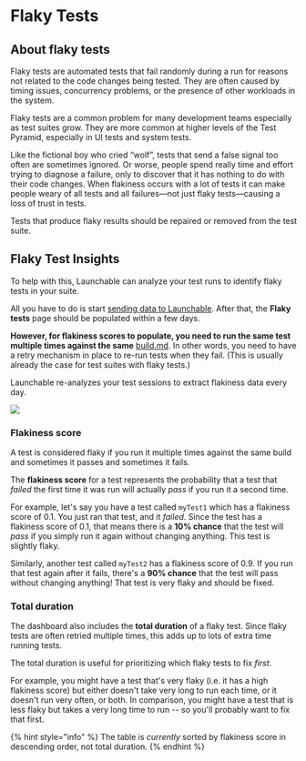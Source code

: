 # Flaky Tests

## About flaky tests

Flaky tests are automated tests that fail randomly during a run for reasons not related to the code changes being tested. They are often caused by timing issues, concurrency problems, or the presence of other workloads in the system.

Flaky tests are a common problem for many development teams especially as test suites grow. They are more common at higher levels of the Test Pyramid, especially in UI tests and system tests.

Like the fictional boy who cried “wolf”, tests that send a false signal too often are sometimes ignored. Or worse, people spend really time and effort trying to diagnose a failure, only to discover that it has nothing to do with their code changes. When flakiness occurs with a lot of tests it can make people weary of all tests and all failures—not just flaky tests—causing a loss of trust in tests.

Tests that produce flaky results should be repaired or removed from the test suite.

## Flaky Test Insights

To help with this, Launchable can analyze your test runs to identify flaky tests in your suite.

All you have to do is start [sending data to Launchable](../../sending-data-to-launchable/). After that, the **Flaky tests** page should be populated within a few days.

**However, for flakiness scores to populate, you need to run the same test multiple times against the same** [build.md](../../concepts/build.md "mention"). In other words, you need to have a retry mechanism in place to re-run tests when they fail. (This is usually already the case for test suites with flaky tests.)

Launchable re-analyzes your test sessions to extract flakiness data every day.

![](<../../.gitbook/assets/2022-08-11 Flaky tests - with new scores.png>)

### Flakiness score

A test is considered flaky if you run it multiple times against the same build and sometimes it passes and sometimes it fails.

The **flakiness score** for a test represents the probability that a test that _failed_ the first time it was run will actually _pass_ if you run it a second time.

For example, let's say you have a test called `myTest1` which has a flakiness score of 0.1. You just ran that test, and it _failed_. Since the test has a flakiness score of 0.1, that means there is a **10% chance** that the test will _pass_ if you simply run it again without changing anything. This test is slightly flaky.

Similarly, another test called `myTest2` has a flakiness score of 0.9. If you run that test again after it fails, there's a **90% chance** that the test will pass without changing anything! That test is very flaky and should be fixed.

### Total duration

The dashboard also includes the **total duration** of a flaky test. Since flaky tests are often retried multiple times, this adds up to lots of extra time running tests.

The total duration is useful for prioritizing which flaky tests to fix _first_.

For example, you might have a test that's very flaky (i.e. it has a high flakiness score) but either doesn't take very long to run each time, or it doesn't run very often, or both. In comparison, you might have a test that is less flaky but takes a very long time to run -- so you'll probably want to fix that first.

{% hint style="info" %}
The table is _currently_ sorted by flakiness score in descending order, not total duration.
{% endhint %}
